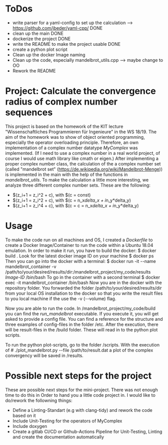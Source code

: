# ToDos
+ write parser for a yaml-config to set up the calculation --> https://github.com/jbeder/yaml-cpp/ DONE
+ clean up the main DONE
+ dockerize the project DONE
+ write the README to make the project usable DONE
+ create a python plot script
+ Clean up the docker Image naming
+ Clean up the code, especially mandelbrot_utils.cpp --> maybe change to OO 
+ Rework the README

# Project: Calculate the convergence radius of complex number sequences
This project is based on the homework of the KIT lecture "Wissenschaftliches Programmieren für Ingenieure" in the WS 18/19. The aim of the homework was to show of object oriented programming, especially the operator overloading principle. Therefore, an own implementation of a complex number datatype _MyComplex_ was implemented. (If I need to use a complex number in a real world project, of course I would use math library like cmath or eigen.)
After implementing a proper complex number class, the calculation of the a complex number set (called "mandelbrot set" (https://de.wikipedia.org/wiki/Mandelbrot-Menge)) is implemented in the main with the help of the functions in _mandelbrot_utils_. 
To make the calculation a little more interesting, we analyze three different complex number sets. These are the following: 
+ $(z_i+1 = z_i^2 + c), with $(c = const)
+ $(z_i+1 = z_i^2 + c), with $(c = n_x*delta_x + i*n_y*delta_y)
+ $(z_i+1 = z_i^4 + c), with $(c = c = n_x*delta_x + i*n_y*delta_y)

# Usage
To make the code run on all machines and OS, I created a _Dockerfile_ to create a Docker Image/Container to run the code within a Ubuntu 18.04 emulation. 
In order to make it run, you have to build the docker: 
    $ docker build .
Look for the latest docker image ID on your machine
    $ docker ps
Then you can go into the docker with a terminal: 
    $ docker run -it --name mandelbrot_container -v /path/to/your/desired/results/dir:/mandelbrot_project/my_code/results _Image-ID_ /bin/bash
To go in the container with a second terminal
    $ docker exec -it mandelbrot_container /bin/bash
Now you are in the docker with the repository folder. You forwarded the folder /path/to/your/desired/results/dir from your local OS installation to the docker so that you write the result files to you local machine if the use the -v (--volume) flag.

Now you are able to run the code. In /mandelbrot_project/my_code/build you can find the _run_mandelbrot_ executable. If you execute it, you will get asked to provide a config file. You can find a reference for the structure and three examples of config-files in the folder /etc. After the execution, there will be result-files in the /build folder. These will read in to the python plot scripts. 

To run the python plot-scripts, go to the folder /scripts. With the execution of 
    # ./plot_mandelbrot.py --file /path/to/result.dat
a plot of the complex convergency will be saved in /results. 

# Possible next steps for the project
These are possible next steps for the mini-project. There was not enough time to do this in Order to hand you a little code project in. I would like to do/rework the followning things: 
+ Define a Linting-Standart (e.g with clang-tidy) and rework the code based on it
+ Include Unit-Testing for the operators of MyComplex
+ Include doxygen
+ Create a gitlab CI/CD or Github-Actions Pipeline for Unit-Testing, Linting and create the documentation automatically